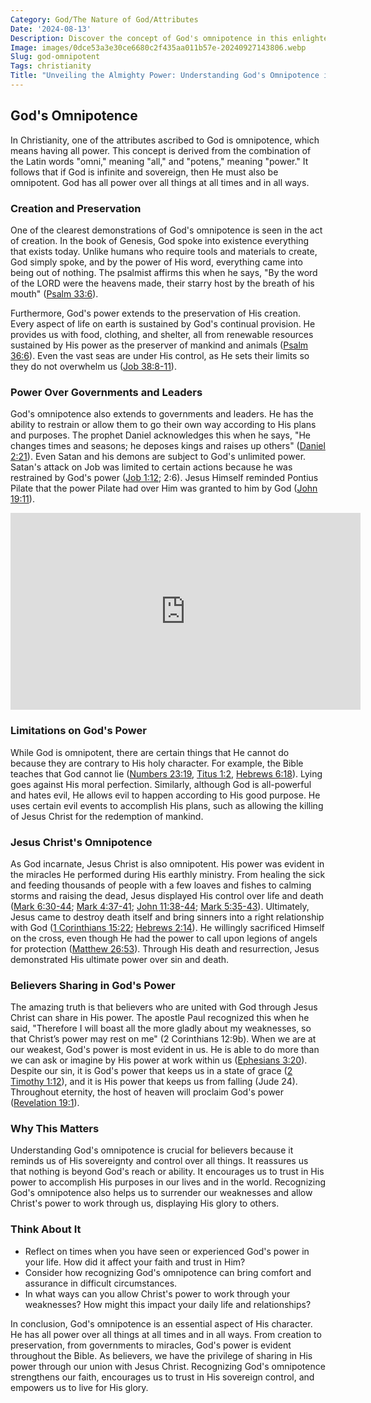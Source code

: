 ```yaml
---
Category: God/The Nature of God/Attributes
Date: '2024-08-13'
Description: Discover the concept of God's omnipotence in this enlightening article. Explore the limitless power and authority attributed to the divine being.
Image: images/0dce53a3e30ce6680c2f435aa011b57e-20240927143806.webp
Slug: god-omnipotent
Tags: christianity
Title: "Unveiling the Almighty Power: Understanding God's Omnipotence in Christian Faith"
---
```


## God's Omnipotence

In Christianity, one of the attributes ascribed to God is omnipotence, which means having all power. This concept is derived from the combination of the Latin words "omni," meaning "all," and "potens," meaning "power." It follows that if God is infinite and sovereign, then He must also be omnipotent. God has all power over all things at all times and in all ways.

### Creation and Preservation

One of the clearest demonstrations of God's omnipotence is seen in the act of creation. In the book of Genesis, God spoke into existence everything that exists today. Unlike humans who require tools and materials to create, God simply spoke, and by the power of His word, everything came into being out of nothing. The psalmist affirms this when he says, "By the word of the LORD were the heavens made, their starry host by the breath of his mouth" ([Psalm 33:6](https://www.bibleref.com/Psalm/33/Psalm-33-6.html)).

Furthermore, God's power extends to the preservation of His creation. Every aspect of life on earth is sustained by God's continual provision. He provides us with food, clothing, and shelter, all from renewable resources sustained by His power as the preserver of mankind and animals ([Psalm 36:6](https://www.bibleref.com/Psalm/36/Psalm-36-6.html)). Even the vast seas are under His control, as He sets their limits so they do not overwhelm us ([Job 38:8-11](https://www.bibleref.com/Job/38/Job-38-8.html)).

### Power Over Governments and Leaders

God's omnipotence also extends to governments and leaders. He has the ability to restrain or allow them to go their own way according to His plans and purposes. The prophet Daniel acknowledges this when he says, "He changes times and seasons; he deposes kings and raises up others" ([Daniel 2:21](https://www.bibleref.com/Daniel/2/Daniel-2-21.html)). Even Satan and his demons are subject to God's unlimited power. Satan's attack on Job was limited to certain actions because he was restrained by God's power ([Job 1:12](https://www.bibleref.com/Job/1/Job-1-12.html); 2:6). Jesus Himself reminded Pontius Pilate that the power Pilate had over Him was granted to him by God ([John 19:11](https://www.bibleref.com/John/19/John-19-11.html)).


<iframe width="560" height="315" src="https://www.youtube.com/embed/I0nXG02tpDw" frameborder="0" allow="autoplay; encrypted-media" allowfullscreen></iframe>


### Limitations on God's Power

While God is omnipotent, there are certain things that He cannot do because they are contrary to His holy character. For example, the Bible teaches that God cannot lie ([Numbers 23:19](https://www.bibleref.com/Numbers/23/Numbers-23-19.html), [Titus 1:2](https://www.bibleref.com/Titus/1/Titus-1-2.html), [Hebrews 6:18](https://www.bibleref.com/Hebrews/6/Hebrews-6-18.html)). Lying goes against His moral perfection. Similarly, although God is all-powerful and hates evil, He allows evil to happen according to His good purpose. He uses certain evil events to accomplish His plans, such as allowing the killing of Jesus Christ for the redemption of mankind.

### Jesus Christ's Omnipotence

As God incarnate, Jesus Christ is also omnipotent. His power was evident in the miracles He performed during His earthly ministry. From healing the sick and feeding thousands of people with a few loaves and fishes to calming storms and raising the dead, Jesus displayed His control over life and death ([Mark 6:30-44](https://www.bibleref.com/Mark/6/Mark-6-30.html); [Mark 4:37-41](https://www.bibleref.com/Mark/4/Mark-4-37.html); [John 11:38-44](https://www.bibleref.com/John/11/John-11-38.html); [Mark 5:35-43](https://www.bibleref.com/Mark/5/Mark-5-35.html)). Ultimately, Jesus came to destroy death itself and bring sinners into a right relationship with God ([1 Corinthians 15:22](https://www.bibleref.com/1-Corinthians/15/1-Corinthians-15-22.html); [Hebrews 2:14](https://www.bibleref.com/Hebrews/2/Hebrews-2-14.html)). He willingly sacrificed Himself on the cross, even though He had the power to call upon legions of angels for protection ([Matthew 26:53](https://www.bibleref.com/Matthew/26/Matthew-26-53.html)). Through His death and resurrection, Jesus demonstrated His ultimate power over sin and death.

### Believers Sharing in God's Power

The amazing truth is that believers who are united with God through Jesus Christ can share in His power. The apostle Paul recognized this when he said, "Therefore I will boast all the more gladly about my weaknesses, so that Christ’s power may rest on me" (2 Corinthians 12:9b). When we are at our weakest, God's power is most evident in us. He is able to do more than we can ask or imagine by His power at work within us ([Ephesians 3:20](https://www.bibleref.com/Ephesians/3/Ephesians-3-20.html)). Despite our sin, it is God's power that keeps us in a state of grace ([2 Timothy 1:12](https://www.bibleref.com/2-Timothy/1/2-Timothy-1-12.html)), and it is His power that keeps us from falling (Jude 24). Throughout eternity, the host of heaven will proclaim God's power ([Revelation 19:1](https://www.bibleref.com/Revelation/19/Revelation-19-1.html)).

### Why This Matters

Understanding God's omnipotence is crucial for believers because it reminds us of His sovereignty and control over all things. It reassures us that nothing is beyond God's reach or ability. It encourages us to trust in His power to accomplish His purposes in our lives and in the world. Recognizing God's omnipotence also helps us to surrender our weaknesses and allow Christ's power to work through us, displaying His glory to others.

### Think About It

- Reflect on times when you have seen or experienced God's power in your life. How did it affect your faith and trust in Him?
- Consider how recognizing God's omnipotence can bring comfort and assurance in difficult circumstances.
- In what ways can you allow Christ's power to work through your weaknesses? How might this impact your daily life and relationships?

In conclusion, God's omnipotence is an essential aspect of His character. He has all power over all things at all times and in all ways. From creation to preservation, from governments to miracles, God's power is evident throughout the Bible. As believers, we have the privilege of sharing in His power through our union with Jesus Christ. Recognizing God's omnipotence strengthens our faith, encourages us to trust in His sovereign control, and empowers us to live for His glory.